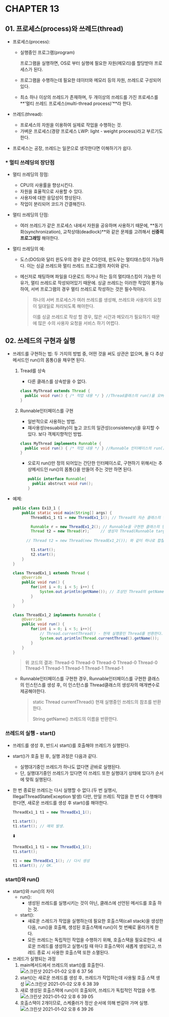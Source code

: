 # CHAPTER 13

## 01. 프로세스(process)와 쓰레드(thread)

* 프로세스(process):

  * 실행중인 프로그램(program)

    프로그램을 실행하면, OS로 부터 실행에 필요한 자원(메모리)를 할당받아 프로세스가 된다.

  * 프로그램을 수행하는데 필요한 데이터와 메모리 등의 자원, 쓰레드로 구성되어있다.

  * 최소 하나 이상의 쓰레드가 존재하며, 두 개이상의 쓰레드를 가진 프로세스를 **'멀티 쓰레드 프로세스(multi-thread process)'**라 한다.

* 쓰레드(thread):

  * 프로세스의 자원을 이용하여 실제로 작업을 수행하는 것.
  * 가벼운 프로세스(경량 프로세스 LWP: light - weight process)라고 부르기도 한다.

* 프로세스는 공장, 쓰레드는 일꾼으로 생각한다면 이해하기가 쉽다.



### * 멀티 쓰레딩의 장단점

* 멀티 쓰레딩의 장점:
  * CPU의 사용률을 향상시킨다.
  * 자원을 효율적으로 사용할 수 있다.
  * 사용자에 대한 응답성이 향상된다.
  * 작업이 분리되어 코드가 간결해진다.
* 멀티 쓰레딩의 단점:
  * 여러 쓰레드가 같은 프로세스 내에서 자원을 공유하며 사용하기 때문에, 
    **동기화(synchronization), 교착상태(deadlock)**와 같은 문제를 고려해서 **신중히 프로그래밍** 해야한다.



* 멀티 쓰레딩의 예:

  * 도스(DOS)와 달리 윈도우의 경우 같은 OS인데, 윈도우는 멀티태스킹이 가능하다.
    이는 싱글 쓰레드와 멀티 쓰레드 프로그램의 차이와 같다.

  * 메신저로 채팅하며 파일을 다운로드 하거나 하는 등의 멀티태스킹이 가능한 이유가, 멀티 쓰레드로 작성되어있기 때문에.
    싱글 쓰레드는 이러한 작업이 불가능 하여, 서버 프로그램의 경우 멀티 쓰레드로 작성하는 것은 필수적이다.

    > 하나의 서버 프로세스가 여러 쓰레드를 생성해, 쓰레드와 사용자의 요청이 일대일로 처리되도록 해야한다.
    >
    > 이를 싱글 쓰레드로 작성 할 경우, 많은 시간과 메모리가 필요하기 때문에 많은 수의 사용자 요청을 서비스 하기 어렵다.



## 02. 쓰레드의 구현과 실행

* 쓰레드를 구현하는 법:
  두 가지의 방법 중, 어떤 것을 써도 상관은 없으며, 둘 다 추상메서드인 run()의 몸통{}을 채우면 된다.

  1. Tread를 상속

     * 다른 클래스를 상속받을 수 없다.

     ```java
     class MyThread extends Thread {
       public void run() { /* 작업 내용 */ } //Thread클래스의 run()을 오버라이딩
     }
     ```

  2. Runnable인터페이스를 구현

     * 일반적으로 사용하는 방법.
     * 재사용성(resuability)이 높고 코드의 일관성(consistency)을 유지할 수 있다. 보다 객체지향적인 방법.

     ```java
     class MyThread implements Runnable {
       public void run() { /* 작업 내용 */ } //Runnable 인터페이스의 run()을 구현
     }
     ```

     * 오로지 run()만 정의 되어있는 간단한 인터페이스로, 구현하기 위해서는 추상메서드인 run()의 몸통{}을 만들어 주는 것만 하면 된다.

       ```java
       public interface Runnable{
         public abstruct void run();
       }
       ```



* 예제:

  ```java
  public class Ex13_1 {
      public static void main(String[] args) {
          ThreadEx1_1 t1 = new ThreadEx1_1(); // Thread의 자손 클래스의 인스턴스를 생성.
  
          Runnable r = new ThreadEx1_2(); // Runnable을 구현한 클래스의 인스턴스를 생성
          Thread t2 = new Thread(r);     // 생성자 Thread(Runnable target)
        
        // Thread t2 = new Thread(new ThreadEx1_2()); 와 같이 하나로 합칠 수 있다.
  
          t1.start();
          t2.start();
      }
  }
  
  class ThreadEx1_1 extends Thread {
      @Override
      public void run() {
          for(int i = 0; i < 5; i++) {
              System.out.println(getName()); // 조상인 Thread의 getName()을 호출
          }
      }
  }
  
  class ThreadEx1_2 implements Runnable {
      @Override
      public void run() {
          for(int i = 0; i < 5; i++){
              // Thread.currentThread() - 현재 실행중인 Thread를 반환한다.
              System.out.println(Thread.currentThread().getName());
          }
      }
  }
  ```

  > 위 코드의 결과:
  > Thread-0
  > Thread-0
  > Thread-0
  > Thread-0
  > Thread-0
  > Thread-1
  > Thread-1
  > Thread-1
  > Thread-1
  > Thread-1

  * Runnable인터페이스를 구현한 경우, Runnable인터페이스를 구현한 클래스의 인스턴스를 생성 후,
    이 인스턴스를 Thread클래스의 생성자의 매개변수로 제공해야한다.

    > static Thread currentThread()	현재 실행중인 쓰레드의 참조를 반환한다.
    >
    > String getName()						  쓰레드의 이름을 반환한다.



### 쓰레드의 실행 - start()

* 쓰레드를 생성 후, 반드시 start()를 호출해야 쓰레드가 실행된다.

* start()가 호출 된 후, 실행 과정은 다음과 같다.

  * 실행대기중인 쓰레드가 하나도 없다면 곧바로 실행된다.
  * 단, 실행대기중인 쓰레드가 있다면 이 쓰레드 또한 실행대기 상태에 있다가 순서에 맞춰 실행된다.

* 한 번 종료된 쓰레드는 다시 실행할 수 없다.(두 번 실행시, IllegalThreadStateException 발생)
  다만, 만일 쓰레드 작업을 한 번 더 수행해야 한다면, 새로운 쓰레드를 생성 후 start()를 해야한다.

  ```java
  ThreadEx1_1 t1 = new ThreadEx1_1();
  
  t1.start();
  t1.start(); // 예외 발생.
  ```

  ⬇️

  ```java
  ThreadEx1_1 t1 = new ThreadEx1_1();
  t1.start();
  
  t1 = new ThreadEx1_1(); // 다시 생성
  t1.start(); // OK.
  ```



### start()와 run()

* start()와 run()의 차이
  * run(): 
    * 생성된 쓰레드를 실행시키는 것이 아닌, 클래스에 선언된 메서드를 호출 하는 것.
  * start():
    * 새로운 스레드가 작업을 실행하는데 필요한 호출스택(call stack)을 생성한 다음,
      run()을 호출해, 생성된 호출스택에 run()이 첫 번째로 올라가게 한다.
    * 모든 쓰레드는 독립적인 작업을 수행하기 위해, 호출스택을 필요로한다.
      새로운 쓰레드를 생성하고 실행시킬 때 마다 호출스택이 새롭게 생성되고, 쓰레드 종료 시 사용한 호출스택 또한 소멸된다.
* 쓰레드가 실행되는 과정
  1. main메서드에서 쓰레드의 start()를 호출한다.
      ![스크린샷 2021-01-02 오후 6 37 56](https://user-images.githubusercontent.com/69128652/103454664-a3151d80-4d29-11eb-8885-93d66782c8f7.png)
  2. start()는 새로운 쓰레드를 생성 후, 쓰레드가 작업하는데 사용될 호출 스택 생성
     ![스크린샷 2021-01-02 오후 6 38 39](https://user-images.githubusercontent.com/69128652/103454679-bd4efb80-4d29-11eb-9075-b607815dea5c.png)
  3. 새로 생성된 호출스택에 run()이 호출되어, 쓰레드가 독립적인 작업을 수행.
     ![스크린샷 2021-01-02 오후 6 39 05](https://user-images.githubusercontent.com/69128652/103454686-ccce4480-4d29-11eb-8b9d-a4b3b0ca0d21.png)
  4. 호출스택이 2개이므로, 스케줄러가 정산 순서에 의해 번갈아 가며 실행.
     ![스크린샷 2021-01-02 오후 6 39 26](https://user-images.githubusercontent.com/69128652/103454689-d9529d00-4d29-11eb-8f0b-7cf5797c738d.png)



